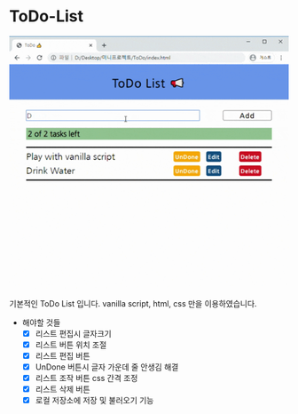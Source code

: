 # ToDo-List

<p align="center">
  <img src='main_pic.gif'></img>
</p>

기본적인 ToDo List 입니다.
vanilla script, html, css 만을 이용하였습니다.

- 해야할 것들
  - [x] 리스트 편집시 글자크기
  - [x] 리스트 버튼 위치 조절
  - [x] 리스트 편집 버튼
  - [x] UnDone 버튼시 글자 가운데 줄 안생김 해결
  - [x] 리스트 조작 버튼 css 간격 조정
  - [x] 리스트 삭제 버튼
  - [x] 로컬 저장소에 저장 및 불러오기 기능
